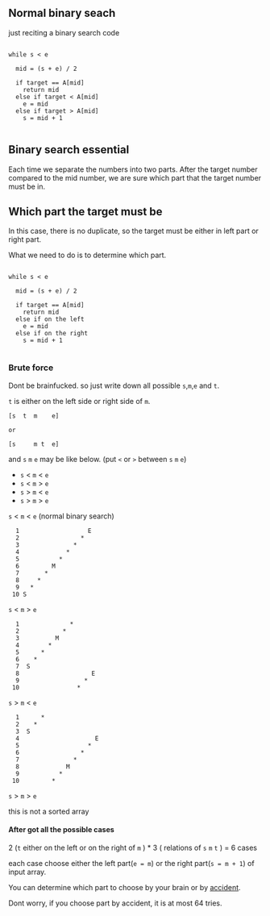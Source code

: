 ## Normal binary seach

just reciting a binary search code

```

while s < e
  
  mid = (s + e) / 2
  
  if target == A[mid]
    return mid
  else if target < A[mid]
    e = mid
  else if target > A[mid]
    s = mid + 1


```

## Binary search essential 

Each time we separate the numbers into two parts. 
After the target number compared to the mid number, we are sure which part that the target number must be in.


## Which part the target must be

In this case, there is no duplicate, so the target must be either in left part or right part.

What we need to do is to determine which part.

```

while s < e
  
  mid = (s + e) / 2
  
  if target == A[mid]
    return mid
  else if on the left
    e = mid
  else if on the right
    s = mid + 1


```

### Brute force

Dont be brainfucked. so just write down all possible `s`,`m`,`e` and `t`.

`t` is either on the left side or right side of `m`.

```
[s  t  m    e]

or

[s     m t  e]
```

and `s` `m` `e` may be like below. (put `<` or `>` between `s` `m` `e`)
  
 * `s` < `m` < `e`
 * `s` < `m` > `e`
 * `s` > `m` < `e`
 * `s` > `m` > `e`


`s` < `m` < `e`  (normal binary search)


```
  1                   E
  2                 *
  3               *
  4             *
  5           *
  6         M
  7       *
  8     *
  9   *
 10 S
```

`s` < `m` > `e`


```
  1              *
  2            *
  3          M
  4        *
  5      *
  6    *
  7  S
  8                    E
  9                  *
 10                *
```

`s` > `m` < `e`

```
  1      *
  2    *
  3  S
  4                     E
  5                   *
  6                 *
  7               *
  8             M
  9           *
 10         *
```

`s` > `m` > `e` 

this is not a sorted array


#### After got all the possible cases

2 (`t` either on the left or on the right of `m` ) * 3 ( relations of `s` `m` `t` ) = 6 cases

each case choose either the left part(`e = m`) or the right part(`s = m + 1`) of input array.


You can determine which part to choose by your brain or by [accident](http://en.wikipedia.org/wiki/Programming_by_permutation). 

Dont worry, if you choose part by accident, it is at most 64 tries. 







